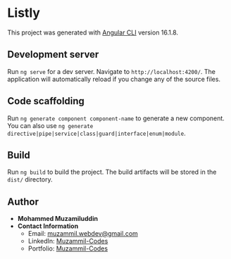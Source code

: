 # Listly

This project was generated with [Angular CLI](https://github.com/angular/angular-cli) version 16.1.8.

## Development server

Run `ng serve` for a dev server. Navigate to `http://localhost:4200/`. The application will automatically reload if you change any of the source files.

## Code scaffolding

Run `ng generate component component-name` to generate a new component. You can also use `ng generate directive|pipe|service|class|guard|interface|enum|module`.

## Build

Run `ng build` to build the project. The build artifacts will be stored in the `dist/` directory.

## Author

- **Mohammed Muzamiluddin**
- **Contact Information**
  - Email: muzammil.webdev@gmail.com
  - LinkedIn: [Muzammil-Codes](https://www.linkedin.com/in/muzammil-codes/)
  - Portfolio: [Muzammil-Codes](http://muzammilcodes.netlify.app/)
